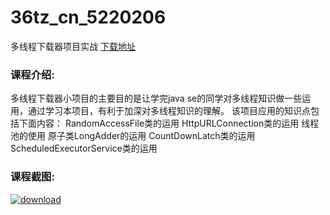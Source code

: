 # 36tz_cn_5220206
多线程下载器项目实战
[下载地址](http://www.36tz.cn/article/5220206 "下载地址")
### 课程介绍:
多线程下载器小项目的主要目的是让学完java se的同学对多线程知识做一些运用，通过学习本项目，有利于加深对多线程知识的理解。
该项目应用的知识点包括下面内容：
RandomAccessFile类的运用
HttpURLConnection类的运用
线程池的使用
原子类LongAdder的运用
CountDownLatch类的运用
ScheduledExecutorService类的运用

### 课程截图:
[![download](http://36tz.cn/muke_img/2021_06_2-43.png "下载地址")](http://www.36tz.cn "下载地址")
